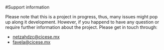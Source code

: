 #Support information

Please note that this is a project in progress, thus, many issues might pop up along it development. However, if you happend to have any question or require further information about the project. Please get in touch through:

* [netzahdzc@cicese.mx](mailto:netzahdzc@cicese.mx)
* [favela@cicese.mx](mailto:favela@cicese.mx)
